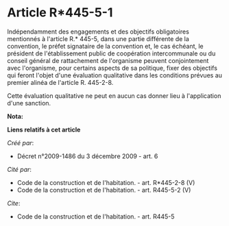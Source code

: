 # Article R*445-5-1

Indépendamment des engagements et des objectifs obligatoires mentionnés à l'article R.* 445-5, dans une partie différente de
la convention, le préfet signataire de la convention et, le cas échéant, le président de l'établissement public de
coopération intercommunale ou du conseil général de rattachement de l'organisme peuvent conjointement avec l'organisme, pour
certains aspects de sa politique, fixer des objectifs qui feront l'objet d'une évaluation qualitative dans les conditions
prévues au premier alinéa de l'article R. 445-2-8.

Cette évaluation qualitative ne peut en aucun cas donner lieu à l'application d'une sanction.

**Nota:**



**Liens relatifs à cet article**

_Créé par_:

  - Décret n°2009-1486 du 3 décembre 2009 - art. 6

_Cité par_:

  - Code de la construction et de l'habitation. - art. R*445-2-8 (V)
  - Code de la construction et de l'habitation. - art. R445-5-2 (V)

_Cite_:

  - Code de la construction et de l'habitation. - art. R445-5
